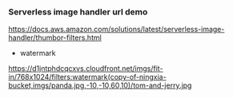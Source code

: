 ### Serverless image handler url demo

https://docs.aws.amazon.com/solutions/latest/serverless-image-handler/thumbor-filters.html

* watermark

https://d1jntphdcqcxvs.cloudfront.net/imgs/fit-in/768x1024/filters:watermark(copy-of-ningxia-bucket,imgs/panda.jpg,-10,-10,60,10)/tom-and-jerry.jpg
